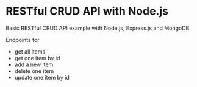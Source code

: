 # RESTful CRUD API with Node.js

Basic RESTful CRUD API example with Node.js, Express.js and MongoDB.

Endpoints for
- get all items
- get one item by id
- add a new item
- delete one item
- update one item by id
